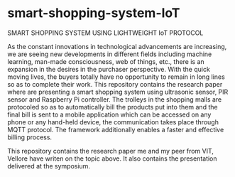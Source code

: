 # smart-shopping-system-IoT
SMART SHOPPING SYSTEM USING LIGHTWEIGHT IoT PROTOCOL


As the constant innovations in technological advancements are increasing, we are seeing new developments in different fields including machine learning, man-made consciousness, web of things, etc., there is an expansion in the desires in the purchaser perspective. With the quick moving lives, the buyers totally have no opportunity to remain in long lines so as to complete their work. This repository contains the research paper where are presenting a smart shopping system using ultrasonic sensor, PIR sensor and Raspberry Pi controller. The trolleys in the shopping malls are protocoled so as to automatically bill the products put into them and the final bill is sent to a mobile application which can be accessed on any phone or any hand-held device, the communication takes place through MQTT protocol. The framework additionally enables a faster and effective billing process.

This repository contains the research paper me and my peer from VIT, Vellore have writen on the topic above. It also contains the presentation delivered at the symposium. 
